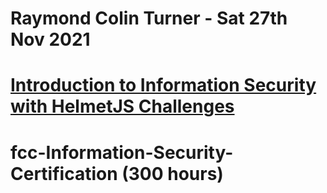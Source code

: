 # Raymond Colin Turner - Sat 27th Nov 2021

# [Introduction to Information Security with HelmetJS Challenges](https://www.freecodecamp.org/learn/information-security/information-security-with-helmetjs/)
# fcc-Information-Security-Certification (300 hours)
